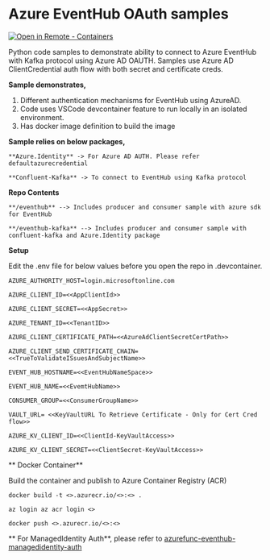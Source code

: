 # Azure EventHub OAuth samples
[![Open in Remote - Containers](https://img.shields.io/static/v1?label=Remote%20-%20Containers&message=Open&color=blue&logo=visualstudiocode)](https://vscode.dev/redirect?url=vscode://event-hub-ouath-samples.remote-containers/cloneInVolume?https://github.com/rajkalemsft/event-hub-ouath-samples)

Python code samples to demonstrate ability to connect to Azure EventHub with Kafka protocol using Azure AD OAUTH. Samples use Azure AD ClientCredential auth flow with both secret and certificate creds.

**Sample demonstrates,**

  1. Different authentication mechanisms for EventHub using AzureAD.
  2. Code uses VSCode devcontainer feature to run locally in an isolated environment.
  3. Has docker image definition to build the image

**Sample relies on below packages,**

    **Azure.Identity** -> For Azure AD AUTH. Please refer defaultazurecredential

    **Confluent-Kafka** -> To connect to EventHub using Kafka protocol

**Repo Contents**

    **/eventhub** --> Includes producer and consumer sample with azure sdk for EventHub

    **/eventhub-kafka** --> Includes producer and consumer sample with confluent-kafka and Azure.Identity package

**Setup**

Edit the .env file for below values before you open the repo in .devcontainer.

    AZURE_AUTHORITY_HOST=login.microsoftonline.com

    AZURE_CLIENT_ID=<<AppClientId>>

    AZURE_CLIENT_SECRET=<<AppSecret>>

    AZURE_TENANT_ID=<<TenantID>>

    AZURE_CLIENT_CERTIFICATE_PATH=<<AzureAdClientSecretCertPath>>
    
    AZURE_CLIENT_SEND_CERTIFICATE_CHAIN=<<TrueToValidateISsuesAndSubjectName>>
  
    EVENT_HUB_HOSTNAME=<<EventHubNameSpace>>

    EVENT_HUB_NAME=<<EvemtHubName>>

    CONSUMER_GROUP=<<ConsumerGroupName>>

    VAULT_URL= <<KeyVaultURL To Retrieve Certificate - Only for Cert Cred flow>>

    AZURE_KV_CLIENT_ID=<<ClientId-KeyVaultAccess>>

    AZURE_KV_CLIENT_SECRET=<<ClientSecret-KeyVaultAccess>>
  
** Docker Container**

 Build the container and publish to Azure Container Registry (ACR) 
    
    docker build -t <>.azurecr.io/<>:<> .

    az login az acr login <>

    docker push <>.azurecr.io/<>:<>
  
  ** For ManagedIdentity Auth**, please refer to [azurefunc-eventhub-managedidentity-auth](https://github.com/rajkalemsft/azurefunc-eventhub-managedidentity-auth)
  
  
